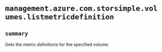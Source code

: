 # `management.azure.com.storsimple.volumes.listmetricdefinition`

## `summary`
Gets the metric definitions for the specified volume.


